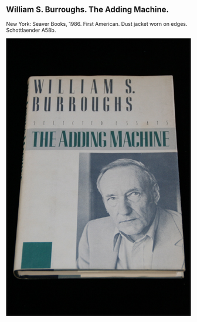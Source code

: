 ## William S. Burroughs. The Adding Machine.

New York: Seaver Books, 1986. First American. Dust jacket worn on edges. Schottlaender A58b.

![The Adding Machine](../assets/images/the-adding-machine-3.jpg)
